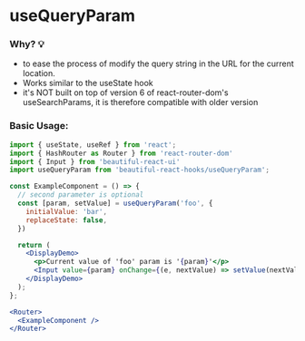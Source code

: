 # useQueryParam

### Why? 💡

- to ease the process of modify the query string in the URL for the current location.
- Works similar to the useState hook
- it's NOT built on top of version 6 of react-router-dom's useSearchParams, it is therefore compatible with older version

### Basic Usage:

```jsx harmony
import { useState, useRef } from 'react';
import { HashRouter as Router } from 'react-router-dom'
import { Input } from 'beautiful-react-ui'
import useQueryParam from 'beautiful-react-hooks/useQueryParam';

const ExampleComponent = () => {
  // second parameter is optional
  const [param, setValue] = useQueryParam('foo', {
    initialValue: 'bar',
    replaceState: false,
  })

  return (
    <DisplayDemo>
      <p>Current value of 'foo' param is '{param}'</p>
      <Input value={param} onChange={(e, nextValue) => setValue(nextValue)} />
    </DisplayDemo>
  );
};

<Router>
  <ExampleComponent />
</Router>
```
